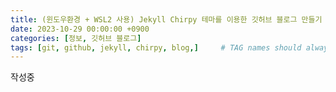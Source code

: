```yaml
---
title: (윈도우환경 + WSL2 사용) Jekyll Chirpy 테마를 이용한 깃허브 블로그 만들기 (2023.10.29 기준)
date: 2023-10-29 00:00:00 +0900
categories: [정보, 깃허브 블로그]
tags: [git, github, jekyll, chirpy, blog,]     # TAG names should always be lowercase
---
```


작성중
